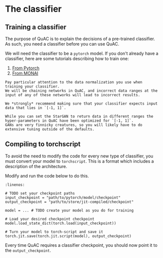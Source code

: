 # The classifier

## Training a classifier 

The purpose of QuAC is to explain the decisions of a pre-trained classifier. 
As such, you need a classifier before you can use QuAC. 

We will need the classifier to be a `pytorch` model.
If you don't already have a classifier, here are some tutorials describing how to train one: 
1. [From Pytorch](https://pytorch.org/tutorials/beginner/blitz/cifar10_tutorial.html)
2. [From MONAI](https://github.com/Project-MONAI/tutorials/blob/main/2d_classification/mednist_tutorial.ipynb)

```{attention}
Pay particular attention to the data normalization you use when training your classifier.
We will be chaining networks in QuAC, and incorrect data ranges at the input of any of these networks will lead to incorrect results. 

We *strongly* recommend making sure that your classifier expects input data that lies in `[-1, 1]`.

While you can set the StarGAN to return data in different ranges the hyper-parameters in QuAC have been optimized for `[-1, 1]`. 
GANs are very finnicky creatures, so you will likely have to do extensive tuning outside of the defaults.
```

## Compiling to torchscript

To avoid the need to modify the code for every new type of classifier, you must convert your model to `torchscript`. This is a format which includes a description of the architecture. 

Modify and run the code below to do this.
```{code-block} python
:linenos:

# TODO set your checkpoint paths
input_checkpoint = "path/to/pytorch/model/checkpoint"
output_checkpoint = "path/to/store/jit-compiled/checkpoint"

model = ... # TODO create your model as you do for training

# Load your desired checkpoint checkpoint
model.load_state_dict(torch.load(input_checkpoint))

# Turn your model to torch-script and save it
torch.jit.save(torch.jit.script(model), output_checkpoint)
```

Every time QuAC requires a classifier checkpoint, you should now point it to the `output_checkpoint`.